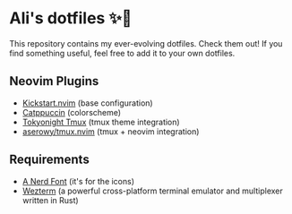 # Ali's dotfiles ✨💽

This repository contains my ever-evolving dotfiles. Check them out! If you find something useful, feel free to add it to your own dotfiles.

## Neovim Plugins

- [Kickstart.nvim](https://github.com/nvim-lua/kickstart.nvim) (base configuration)
- [Catppuccin](https://github.com/catppuccin/nvim) (colorscheme)
- [Tokyonight Tmux](https://github.com/nikolovlazar/tokyo-night-tmux) (tmux theme integration)
- [aserowy/tmux.nvim](https://github.com/aserowy/tmux.nvim) (tmux + neovim integration)

## Requirements

- [A Nerd Font](https://www.nerdfonts.com/font-downloads) (it's for the icons)
- [Wezterm](https://wezfurlong.org/wezterm/) (a powerful cross-platform terminal emulator and multiplexer written in Rust)
